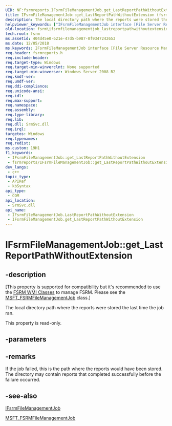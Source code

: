 ```yaml
---
UID: NF:fsrmreports.IFsrmFileManagementJob.get_LastReportPathWithoutExtension
title: IFsrmFileManagementJob::get_LastReportPathWithoutExtension (fsrmreports.h)
description: The local directory path where the reports were stored the last time the job ran.
helpviewer_keywords: ["IFsrmFileManagementJob interface [File Server Resource Manager]","LastReportPathWithoutExtension property","IFsrmFileManagementJob.LastReportPathWithoutExtension","IFsrmFileManagementJob.get_LastReportPathWithoutExtension","IFsrmFileManagementJob::LastReportPathWithoutExtension","IFsrmFileManagementJob::get_LastReportPathWithoutExtension","LastReportPathWithoutExtension property [File Server Resource Manager]","LastReportPathWithoutExtension property [File Server Resource Manager]","IFsrmFileManagementJob interface","fs.ifsrmfilemanagementjob_lastreportpathwithoutextension","fsrm.ifsrmfilemanagementjob_lastreportpathwithoutextension","fsrmreports/IFsrmFileManagementJob::LastReportPathWithoutExtension","fsrmreports/IFsrmFileManagementJob::get_LastReportPathWithoutExtension","get_LastReportPathWithoutExtension"]
old-location: fsrm\ifsrmfilemanagementjob_lastreportpathwithoutextension.htm
tech.root: fsrm
ms.assetid: 404d45e0-621e-47d5-b987-0f9347242653
ms.date: 12/05/2018
ms.keywords: IFsrmFileManagementJob interface [File Server Resource Manager],LastReportPathWithoutExtension property, IFsrmFileManagementJob.LastReportPathWithoutExtension, IFsrmFileManagementJob.get_LastReportPathWithoutExtension, IFsrmFileManagementJob::LastReportPathWithoutExtension, IFsrmFileManagementJob::get_LastReportPathWithoutExtension, LastReportPathWithoutExtension property [File Server Resource Manager], LastReportPathWithoutExtension property [File Server Resource Manager],IFsrmFileManagementJob interface, fs.ifsrmfilemanagementjob_lastreportpathwithoutextension, fsrm.ifsrmfilemanagementjob_lastreportpathwithoutextension, fsrmreports/IFsrmFileManagementJob::LastReportPathWithoutExtension, fsrmreports/IFsrmFileManagementJob::get_LastReportPathWithoutExtension, get_LastReportPathWithoutExtension
req.header: fsrmreports.h
req.include-header: 
req.target-type: Windows
req.target-min-winverclnt: None supported
req.target-min-winversvr: Windows Server 2008 R2
req.kmdf-ver: 
req.umdf-ver: 
req.ddi-compliance: 
req.unicode-ansi: 
req.idl: 
req.max-support: 
req.namespace: 
req.assembly: 
req.type-library: 
req.lib: 
req.dll: SrmSvc.dll
req.irql: 
targetos: Windows
req.typenames: 
req.redist: 
ms.custom: 19H1
f1_keywords:
 - IFsrmFileManagementJob::get_LastReportPathWithoutExtension
 - fsrmreports/IFsrmFileManagementJob::get_LastReportPathWithoutExtension
dev_langs:
 - c++
topic_type:
 - APIRef
 - kbSyntax
api_type:
 - COM
api_location:
 - SrmSvc.dll
api_name:
 - IFsrmFileManagementJob.LastReportPathWithoutExtension
 - IFsrmFileManagementJob.get_LastReportPathWithoutExtension
---
```


# IFsrmFileManagementJob::get_LastReportPathWithoutExtension


## -description

<p class="CCE_Message">[This property is supported for compatibility but it's recommended to use the 
    <a href="https://docs.microsoft.com/previous-versions/windows/desktop/fsrm/fsrm-wmi-classes">FSRM WMI Classes</a> to manage FSRM. Please see the 
    <a href="https://docs.microsoft.com/previous-versions/windows/desktop/fsrm/msft-fsrmfilemanagementjob">MSFT_FSRMFileManagementJob</a> class.]

The local directory path where the reports were stored the last time the job ran.

This property is read-only.

## -parameters

## -remarks

If the job failed, this is the path where the reports would have been stored. The directory may contain 
    reports that completed successfully before the failure occurred.

## -see-also

<a href="https://docs.microsoft.com/previous-versions/windows/desktop/api/fsrmreports/nn-fsrmreports-ifsrmfilemanagementjob">IFsrmFileManagementJob</a>



<a href="https://docs.microsoft.com/previous-versions/windows/desktop/fsrm/msft-fsrmfilemanagementjob">MSFT_FSRMFileManagementJob</a>

